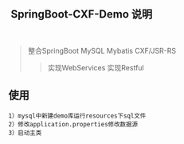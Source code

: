 ##  SpringBoot-CXF-Demo 说明
 
 >  整合SpringBoot MySQL Mybatis CXF/JSR-RS 
 >> 实现WebServices
 >> 实现Restful
     
##  使用 

    1）mysql中新建demo库运行resources下sql文件
    2）修改application.properties修改数据源
    3）启动主类
